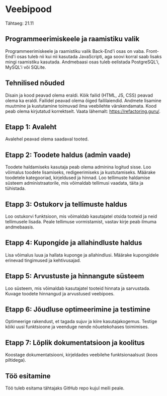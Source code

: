 # Veebipood
Tähtaeg: 21.11

## Programmeerimiskeele ja raamistiku valik
Programmeerimiskeele ja raamistiku valik Back-End'i osas on vaba.
Front-End'i osas tuleb nii kui nii kasutada JavaScripti, aga soovi korral saab lisaks mingi raamistiku kasutada.
Andmebaasi osas tuleb eelistada PostgreSQL'i, MySQL'i või SQLite.

## Tehnilised nõuded
Disain ja kood peavad olema eraldi. Kõik failid (HTML, JS, CSS) peavad olema ka eraldi. Failidel peavad olema õiged faililaiendid. Andmete lisamine muutmine ja kustutamine toimuvad ilma veebilehte värskendamata.
Kood peab olema kirjutatud korrektselt. Vaata lähemalt: https://refactoring.guru/.

## Etapp 1: Avaleht
Avalehel peavad olema saadaval tooted.

## Etapp 2: Toodete haldus (admin vaade)
Toodete haldamiseks kasutaja peab olema adminina logitud sisse.
Loo võimalus toodete lisamiseks, redigeerimiseks ja kustutamiseks.
Määrake toodetele kategooriad, kirjeldused ja hinnad.
Loo tellimuste haldamise süsteem administraatorile, mis võimaldab tellimusi vaadata, täita ja tühistada.

## Etapp 3: Ostukorv ja tellimuste haldus
Loo ostukorvi funktsioon, mis võimaldab kasutajatel otsida tooteid ja neid tellimusele lisada.
Peale tellimuse vormistamist, vastav kirje peab ilmuma andmebaasis.

## Etapp 4: Kupongide ja allahindluste haldus
Lisa võimalus luua ja hallata kuponge ja allahindlusi.
Määrake kupongidele erinevad tingimused ja kehtivusajad.

## Etapp 5: Arvustuste ja hinnangute süsteem
Loo süsteem, mis võimaldab kasutajatel tooteid hinnata ja sarvustada.
Kuvage toodete hinnangud ja arvustused veebipoes.

## Etapp 6: Jõudluse optimeerimine ja testimine
Optimeerige rakendust, et tagada sujuv ja kiire kasutajakogemus.
Testige kõiki uusi funktsioone ja veenduge nende nõuetekohases toimimises.

## Etapp 7: Lõplik dokumentatsioon ja koolitus
Koostage dokumentatsiooni, kirjeldades veebilehe funktsionaalsust (koos piltidega).

## Töö esitamine
Töö tuleb esitama tähtajaks GitHub repo kujul meili peale.